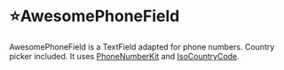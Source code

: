 # ⭐AwesomePhoneField

AwesomePhoneField is a TextField adapted for phone numbers. Country picker included. It uses <a href= 'https://github.com/marmelroy/PhoneNumberKit'>PhoneNumberKit</a> and <a href = 'github.com/funky-monkey/IsoCountryCodes'>IsoCountryCode</a>.
